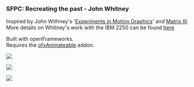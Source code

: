 ### SFPC: Recreating the past - John Whitney 

Inspired by John Withney's '[Experiments in Motion Graphics](https://archive.org/details/experimentsinmotiongraphics
)' and [Matrix III](https://www.youtube.com/watch?v=ZrKgyY5aDvA). More details on Whitney's work with the IBM 2250 can be found [here](http://blog.animationstudies.org/?p=426
)

Built with openFrameworks.   
Requires the [ofxAnimateable](https://github.com/armadillu/ofxAnimatable) addon.

![](https://github.com/streiten/sfpc-rtp-whitney/blob/master/doc/sample3.gif?raw=true)

![](https://github.com/streiten/sfpc-rtp-whitney/blob/master/doc/sample2.gif?raw=true)

![](https://github.com/streiten/sfpc-rtp-whitney/blob/master/doc/sample.gif?raw=true)


